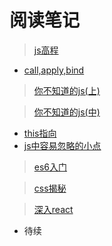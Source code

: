  #  阅读笔记 #

 > [js高程](https://github.com/LuoShengMen/StudyNotes/blob/master/readNotes/javascript%E9%AB%98%E7%BA%A7%E7%A8%8B%E5%BA%8F%E8%AE%BE%E8%AE%A1.md)
 
 * [call,apply,bind](https://github.com/LuoShengMen/StudyNotes/blob/master/readNotes/call%2Capply%2Cbing.md)

 >[你不知道的js(上)](https://github.com/LuoShengMen/StudyNotes/blob/master/readNotes/%E4%BD%A0%E4%B8%8D%E7%9F%A5%E9%81%93%E7%9A%84javascript.md)
 
 > [你不知道的js(中)](https://github.com/LuoShengMen/StudyNotes/blob/master/readNotes/js%E4%B8%AD%E5%AE%B9%E6%98%93%E5%BF%BD%E7%95%A5%E7%9A%84%E5%B0%8F%E7%82%B9.md)
  * [this指向](https://github.com/LuoShengMen/StudyNotes/blob/master/readNotes/this%E6%8C%87%E5%90%91.md)
  * [js中容易忽略的小点]()
  
 > [es6入门]()
 
 > [css揭秘]()
 
 > [深入react]()

 - 待续
